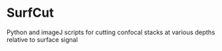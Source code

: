 # SurfCut
Python and imageJ scripts for cutting confocal stacks at various depths relative to surface signal
